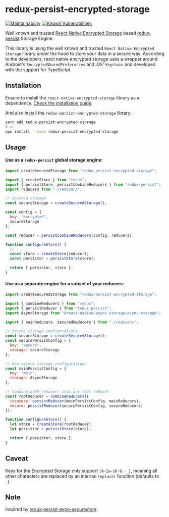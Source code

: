 # redux-persist-encrypted-storage
[![Maintainability](https://api.codeclimate.com/v1/badges/e700ec33f7251abe0266/maintainability)](https://codeclimate.com/github/samitha9125/redux-persist-encrypted-storage/maintainability) [![Known Vulnerabilities](https://snyk.io/test/github/samitha9125/redux-persist-encrypted-storage/badge.svg)](https://snyk.io/test/github/samitha9125/redux-persist-encrypted-storage)

Well known and trusted [React Native Encrypted Storage](https://www.npmjs.com/package/react-native-encrypted-storage) based [redux-persist](https://github.com/rt2zz/redux-persist) Storage Engine.

This library is using the well known and trusted `React Native Encrypted Storage` library under the hood to store your data in a secure way. According to the developers, react native encrypted storage uses a wrapper around Android's `EncryptedSharedPreferences` and iOS' `Keychain` and developed with the support for TypeScript.

## Installation

Ensure to install the `react-native-encrypted-storage` library as a dependency. [Check the installation guide](https://github.com/emeraldsanto/react-native-encrypted-storage#installation).

And also install the `redux-persist-encrypted-storage` library.

```bash
yarn add redux-persist-encrypted-storage
# or
npm install --save redux-persist-encrypted-storage
```

## Usage

#### Use as a `redux-persist` global storage engine:

```js
import createSecuredStorage from "redux-persist-encrypted-storage";

import { createStore } from "redux";
import { persistStore, persistCombineReducers } from "redux-persist";
import reducers from "./reducers";

// Secured storage
const secureStorage = createSecuredStorage();

const config = {
  key: "encrypted",
  secureStorage
};

const reducer = persistCombineReducers(config, reducers);

function configureStore() {
  // ...
  const store = createStore(reducer);
  const persistor = persistStore(store);

  return { persistor, store };
}
```

#### Use as a separate engine for a subset of your reducers:

```js
import createSecuredStorage from "redux-persist-encrypted-storage";

import { combineReducers } from "redux";
import { persistReducer } from "redux-persist";
import AsyncStorage from "@react-native-async-storage/async-storage";

import { mainReducers, securedReducers } from "./reducers";

// Secure storage configurations
const secureStorage = createSecuredStorage();
const securePersistConfig = {
  key: "secure",
  storage: secureStorage
};

// Non-secure storage configurations
const mainPersistConfig = {
  key: "main",
  storage: AsyncStorage
};

// Combine both reducers into one root reducer
const rootReducer = combineReducers({
  insecure: persistReducer(mainPersistConfig, mainReducers),
  secure: persistReducer(securePersistConfig, secureReducers)
});

function configureStore() {
  let store = createStore(rootReducer);
  let persistor = persistStore(store);

  return { persistor, store };
}
```

## Caveat

Keys for the Encrypted Storage only support `[A-Za-z0-9.-_]`, meaning all other characters are replaced by an internal `replacer` function (defaults to `_`).

## Note

Inspired by [redux-persist-expo-securestore](https://github.com/Cretezy/redux-persist-expo-securestore).
